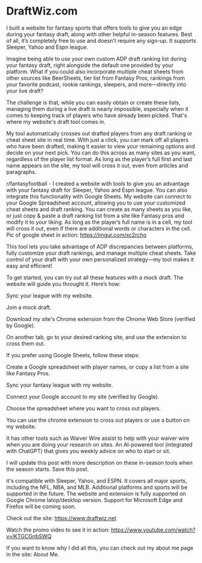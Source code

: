 # DraftWiz.com

I built a website for fantasy sports that offers tools to give you an edge during your fantasy draft, along with other helpful in-season features. Best of all, it’s completely free to use and doesn’t require any sign-up. It supports Sleeper, Yahoo and Espn league.

Imagine being able to use your own custom ADP draft ranking list during your fantasy draft, right alongside the default one provided by your platform. What if you could also incorporate multiple cheat sheets from other sources like BeerSheets, tier list from Fantasy Pros, rankings from your favorite podcast, rookie rankings, sleepers, and more—directly into your live draft?

The challenge is that, while you can easily obtain or create these lists, managing them during a live draft is nearly impossible, especially when it comes to keeping track of players who have already been picked. That's where my website's draft tool comes in.

My tool automatically crosses out drafted players from any draft ranking or cheat sheet site in real time. With just a click, you can mark off all players who have been drafted, making it easier to view your remaining options and decide on your next pick. You can do this across as many sites as you want, regardless of the player list format. As long as the player’s full first and last name appears on the site, my tool will cross it out, even from articles and paragraphs.

r/fantasyfootball - I created a website with tools to give you an advantage with your fantasy draft for Sleeper, Yahoo and Espn league.
You can also integrate this functionality with Google Sheets. My website can connect to your Google Spreadsheet account, allowing you to use your customized cheat sheets and draft ranking. You can create as many sheets as you like, or just copy & paste a draft ranking list from a site like Fantasy pros and modify it to your liking. As long as the player’s full name is in a cell, my tool will cross it out, even if there are additional words or characters in the cell. Pic of google sheet in action: https://imgur.com/xc2rcho

This tool lets you take advantage of ADP discrepancies between platforms, fully customize your draft rankings, and manage multiple cheat sheets. Take control of your draft with your own personalized strategy—my tool makes it easy and efficient!

To get started, you can try out all these features with a mock draft. The website will guide you throught it. Here’s how:

Sync your league with my website.

Join a mock draft.

Download my site's Chrome extension from the Chrome Web Store (verified by Google).

On another tab, go to your desired ranking site, and use the extension to cross them out.

If you prefer using Google Sheets, follow these steps:

Create a Google spreadsheet with player names, or copy a list from a site like Fantasy Pros.

Sync your fantasy league with my website.

Connect your Google account to my site (verified by Google).

Choose the spreadsheet where you want to cross out players.

You can use the chrome extension to cross out players or use a button on my website.

It has other tools such as Waiver Wire assist to help with your waiver wire when you are doing your research on sites. An AI-powered tool (integrated with ChatGPT) that gives you weekly advice on who to start or sit. 

I will update this post with more description on these in-season tools when the season starts. Save this post.

it's compatible with  Sleeper, Yahoo, and ESPN. It covers all major sports, including the NFL, NBA, and MLB. Additional platforms and sports will be supported in the future.  The website and extension is fully supported on Google Chrome latop/desktop version. Support for Microsoft Edge and Firefox will be coming soon.

Check out the site: https://www.draftwiz.net

Watch the promo video to see it in action: https://www.youtube.com/watch?v=lKTGCGnbSWQ

If you want to know why I did all this, you can check out my about me page in the site: About Me.
